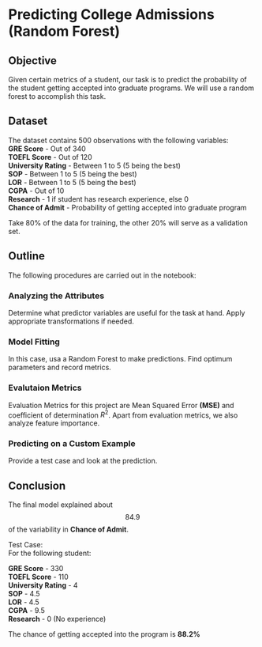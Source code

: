 # Predicting College Admissions (Random Forest)

## Objective  
Given certain metrics of a student, our task is to predict the probability of the student getting accepted into graduate programs. We will use a random forest to accomplish this task.

## Dataset
The dataset contains 500 observations with the following variables:  
**GRE Score** - Out of 340  
**TOEFL Score** - Out of 120  
**University Rating** - Between 1 to 5 (5 being the best)  
**SOP** - Between 1 to 5 (5 being the best)  
**LOR** - Between 1 to 5 (5 being the best)  
**CGPA** - Out of 10  
**Research** - 1 if student has research experience, else 0  
**Chance of Admit** - Probability of getting accepted into graduate program

Take 80% of the data for training, the other 20% will serve as a validation set.

## Outline  
The following procedures are carried out in the notebook:
### Analyzing the Attributes  
Determine what predictor variables are useful for the task at hand. Apply appropriate transformations if needed.
### Model Fitting
In this case, usa  a Random Forest to make predictions. Find optimum parameters and record metrics.
### Evalutaion Metrics
Evaluation Metrics for this project are Mean Squared Error **(MSE)** and coefficient of determination $R^2$. Apart from evaluation metrics, we also analyze feature importance. 
### Predicting on a Custom Example
Provide a test case and look at the prediction.

## Conclusion
The final model explained about $$84.9%$$ of the variability in **Chance of Admit**.  

Test Case:    
For the following student:  

**GRE Score** - 330  
**TOEFL Score** - 110  
**University Rating** - 4  
**SOP** - 4.5  
**LOR** - 4.5  
**CGPA** - 9.5  
**Research** - 0 (No experience)

The chance of getting accepted into the program is **88.2%**




